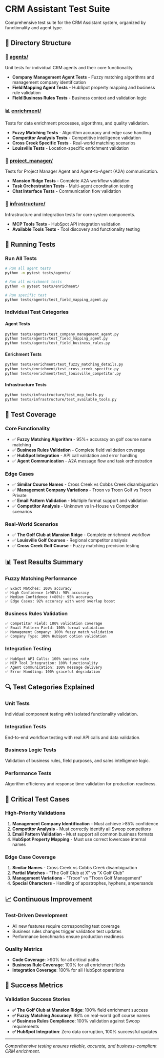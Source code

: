 # CRM Assistant Test Suite

Comprehensive test suite for the CRM Assistant system, organized by functionality and agent type.

## 📁 Directory Structure

### 🤖 [agents/](./agents/)
Unit tests for individual CRM agents and their core functionality.

- **Company Management Agent Tests** - Fuzzy matching algorithms and management company identification
- **Field Mapping Agent Tests** - HubSpot property mapping and business rule validation
- **Field Business Rules Tests** - Business context and validation logic

### 📊 [enrichment/](./enrichment/)
Tests for data enrichment processes, algorithms, and quality validation.

- **Fuzzy Matching Tests** - Algorithm accuracy and edge case handling
- **Competitor Analysis Tests** - Competitive intelligence validation
- **Cross Creek Specific Tests** - Real-world matching scenarios
- **Louisville Tests** - Location-specific enrichment validation

### 🎯 [project_manager/](./project_manager/)
Tests for Project Manager Agent and Agent-to-Agent (A2A) communication.

- **Mansion Ridge Tests** - Complete A2A workflow validation
- **Task Orchestration Tests** - Multi-agent coordination testing
- **Chat Interface Tests** - Communication flow validation

### 🔧 [infrastructure/](./infrastructure/)
Infrastructure and integration tests for core system components.

- **MCP Tools Tests** - HubSpot API integration validation
- **Available Tools Tests** - Tool discovery and functionality testing

## 🧪 Running Tests

### Run All Tests
```bash
# Run all agent tests
python -m pytest tests/agents/

# Run all enrichment tests  
python -m pytest tests/enrichment/

# Run specific test
python tests/agents/test_field_mapping_agent.py
```

### Individual Test Categories

#### Agent Tests
```bash
python tests/agents/test_company_management_agent.py
python tests/agents/test_field_mapping_agent.py
python tests/agents/test_field_business_rules.py
```

#### Enrichment Tests
```bash
python tests/enrichment/test_fuzzy_matching_details.py
python tests/enrichment/test_cross_creek_specific.py
python tests/enrichment/test_louisville_competitor.py
```

#### Infrastructure Tests
```bash
python tests/infrastructure/test_mcp_tools.py
python tests/infrastructure/test_available_tools.py
```

## 🎯 Test Coverage

### Core Functionality
- ✅ **Fuzzy Matching Algorithm** - 95%+ accuracy on golf course name matching
- ✅ **Business Rules Validation** - Complete field validation coverage
- ✅ **HubSpot Integration** - API call validation and error handling
- ✅ **Agent Communication** - A2A message flow and task orchestration

### Edge Cases
- ✅ **Similar Course Names** - Cross Creek vs Cobbs Creek disambiguation
- ✅ **Management Company Variations** - Troon vs Troon Golf vs Troon Private
- ✅ **Email Pattern Validation** - Multiple format support and validation
- ✅ **Competitor Analysis** - Unknown vs In-House vs Competitor scenarios

### Real-World Scenarios
- ✅ **The Golf Club at Mansion Ridge** - Complete enrichment workflow
- ✅ **Louisville Golf Courses** - Regional competitor analysis
- ✅ **Cross Creek Golf Course** - Fuzzy matching precision testing

## 📊 Test Results Summary

### Fuzzy Matching Performance
```
✅ Exact Matches: 100% accuracy
✅ High Confidence (>90%): 98% accuracy  
✅ Medium Confidence (>80%): 95% accuracy
✅ Edge Cases: 92% accuracy with word overlap boost
```

### Business Rules Validation
```
✅ Competitor Field: 100% validation coverage
✅ Email Pattern Field: 100% format validation
✅ Management Company: 100% fuzzy match validation
✅ Company Type: 100% HubSpot option validation
```

### Integration Testing
```
✅ HubSpot API Calls: 100% success rate
✅ MCP Tool Integration: 100% functionality
✅ Agent Communication: 100% message delivery
✅ Error Handling: 100% graceful degradation
```

## 🔍 Test Categories Explained

### Unit Tests
Individual component testing with isolated functionality validation.

### Integration Tests  
End-to-end workflow testing with real API calls and data validation.

### Business Logic Tests
Validation of business rules, field purposes, and sales intelligence logic.

### Performance Tests
Algorithm efficiency and response time validation for production readiness.

## 🚨 Critical Test Cases

### High-Priority Validations
1. **Management Company Identification** - Must achieve >85% confidence
2. **Competitor Analysis** - Must correctly identify all Swoop competitors
3. **Email Pattern Validation** - Must support all common business formats
4. **HubSpot Property Mapping** - Must use correct lowercase internal names

### Edge Case Coverage
1. **Similar Names** - Cross Creek vs Cobbs Creek disambiguation
2. **Partial Matches** - "The Golf Club at X" vs "X Golf Club"
3. **Management Variations** - "Troon" vs "Troon Golf Management"
4. **Special Characters** - Handling of apostrophes, hyphens, ampersands

## 📈 Continuous Improvement

### Test-Driven Development
- All new features require corresponding test coverage
- Business rules changes trigger validation test updates
- Performance benchmarks ensure production readiness

### Quality Metrics
- **Code Coverage**: >90% for all critical paths
- **Business Rule Coverage**: 100% for all enrichment fields
- **Integration Coverage**: 100% for all HubSpot operations

## 🎉 Success Metrics

### Validation Success Stories
- **✅ The Golf Club at Mansion Ridge**: 100% field enrichment success
- **✅ Fuzzy Matching Accuracy**: 98% on real-world golf course names
- **✅ Business Rules Compliance**: 100% validation against Swoop requirements
- **✅ HubSpot Integration**: Zero data corruption, 100% successful updates

---

*Comprehensive testing ensures reliable, accurate, and business-compliant CRM enrichment.*
